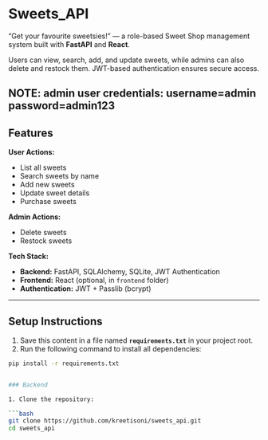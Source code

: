 # Sweets_API

“Get your favourite sweetsies!” — a role-based Sweet Shop management system built with **FastAPI** and **React**.

Users can view, search, add, and update sweets, while admins can also delete and restock them. JWT-based authentication ensures secure access.

NOTE: admin user credentials:
username=admin
password=admin123
---

## Features

**User Actions:**
- List all sweets
- Search sweets by name
- Add new sweets
- Update sweet details
- Purchase sweets

**Admin Actions:**
- Delete sweets
- Restock sweets

**Tech Stack:**
- **Backend:** FastAPI, SQLAlchemy, SQLite, JWT Authentication
- **Frontend:** React (optional, in `frontend` folder)
- **Authentication:** JWT + Passlib (bcrypt)

---

## Setup Instructions

1. Save this content in a file named **`requirements.txt`** in your project root.
2. Run the following command to install all dependencies:

```bash
pip install -r requirements.txt


### Backend

1. Clone the repository:

```bash
git clone https://github.com/kreetisoni/sweets_api.git
cd sweets_api
